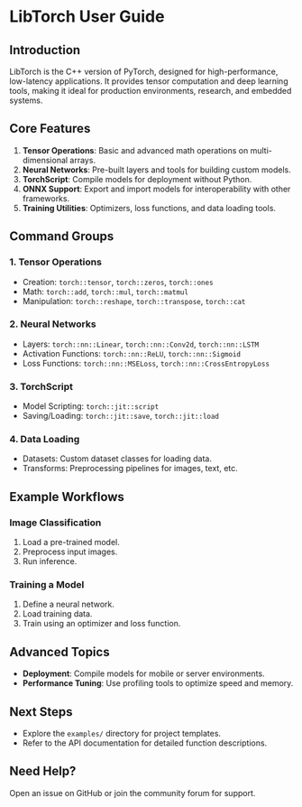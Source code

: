 # LibTorch User Guide

## Introduction
LibTorch is the C++ version of PyTorch, designed for high-performance, low-latency applications. It provides tensor computation and deep learning tools, making it ideal for production environments, research, and embedded systems.

## Core Features
1. **Tensor Operations**: Basic and advanced math operations on multi-dimensional arrays.
2. **Neural Networks**: Pre-built layers and tools for building custom models.
3. **TorchScript**: Compile models for deployment without Python.
4. **ONNX Support**: Export and import models for interoperability with other frameworks.
5. **Training Utilities**: Optimizers, loss functions, and data loading tools.

## Command Groups
### 1. Tensor Operations
- Creation: `torch::tensor`, `torch::zeros`, `torch::ones`
- Math: `torch::add`, `torch::mul`, `torch::matmul`
- Manipulation: `torch::reshape`, `torch::transpose`, `torch::cat`

### 2. Neural Networks
- Layers: `torch::nn::Linear`, `torch::nn::Conv2d`, `torch::nn::LSTM`
- Activation Functions: `torch::nn::ReLU`, `torch::nn::Sigmoid`
- Loss Functions: `torch::nn::MSELoss`, `torch::nn::CrossEntropyLoss`

### 3. TorchScript
- Model Scripting: `torch::jit::script`
- Saving/Loading: `torch::jit::save`, `torch::jit::load`

### 4. Data Loading
- Datasets: Custom dataset classes for loading data.
- Transforms: Preprocessing pipelines for images, text, etc.

## Example Workflows
### Image Classification
1. Load a pre-trained model.
2. Preprocess input images.
3. Run inference.

### Training a Model
1. Define a neural network.
2. Load training data.
3. Train using an optimizer and loss function.

## Advanced Topics
- **Deployment**: Compile models for mobile or server environments.
- **Performance Tuning**: Use profiling tools to optimize speed and memory.

## Next Steps
- Explore the `examples/` directory for project templates.
- Refer to the API documentation for detailed function descriptions.

## Need Help?
Open an issue on GitHub or join the community forum for support. 